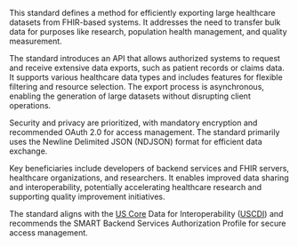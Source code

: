 This standard defines a method for efficiently exporting large healthcare datasets from FHIR-based systems. It addresses the need to transfer bulk data for purposes like research, population health management, and quality measurement.

The standard introduces an API that allows authorized systems to request and receive extensive data exports, such as patient records or claims data. It supports various healthcare data types and includes features for flexible filtering and resource selection. The export process is asynchronous, enabling the generation of large datasets without disrupting client operations.

Security and privacy are prioritized, with mandatory encryption and recommended OAuth 2.0 for access management. The standard primarily uses the Newline Delimited JSON (NDJSON) format for efficient data exchange.

Key beneficiaries include developers of backend services and FHIR servers, healthcare organizations, and researchers. It enables improved data sharing and interoperability, potentially accelerating healthcare research and supporting quality improvement initiatives.

The standard aligns with the [US Core](https://build.fhir.org/ig/HL7/hl7.fhir.us.core) Data for Interoperability ([USCDI](https://build.fhir.org/ig/HL7/hl7.fhir.us.core)) and recommends the SMART Backend Services Authorization Profile for secure access management.